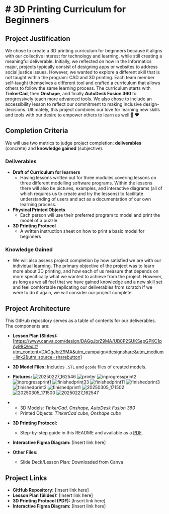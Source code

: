 # # 3D Printing Curriculum for Beginners

## Project Justification
We chose to create a 3D printing curriculum for beginners because it aligns with our collective interest for technology and learning, while still creating a meaningful deliverable. Initially, we reflected on how in the Informatics major, projects typically consist of designing apps or websites to address social justice issues. However, we wanted to explore a different skill that is not taught within the program: CAD and 3D printing.  Each team member self-taught themselves a different tool and crafted a curriculum that allows others to follow the same learning process. The curriculum starts with **TinkerCad**, then **Onshape**, and finally **AutoDesk Fusion 360** to progressively teach more advanced tools. We also chose to include an accessibility lesson to reflect our commitment to making inclusive design-decisions. Ultimately, this project combines our love for learning new skills and tools with our desire to empower others to learn as well!🙂 ♥️

## Completion Criteria
We will use two metrics to judge project completion: **deliverables** (concrete) and **knowledge gained** (subjective).

### Deliverables
- **Draft of Curriculum for learners**
  - Having lessons written out for three modules covering lessons on three different modelling software programs. Within the lessons there will also be pictures, examples, and interactive diagrams  (all of which requires us to create and try the lessons) to facilitate understanding of users and act as a documentation of our own learning process.
- **Physical Printed Objects**
  - Each person will use their preferred program to model and print the model of a puzzle
- **3D Printing Protocol**
  - A written instruction sheet on how to print a basic model for beginners

### Knowledge Gained
- We will also assess project completion by how satisfied we are with our individual learning. The primary objective of the project was to learn more about 3D printing, and how each of us measure that depends on more specifically what we wanted to achieve from the project. However, as long as we all feel that we have gained knowledge and a new skill set and feel comfortable replicating our deliverables from scratch if we were to do it again, we will consider our project complete.

## Project Architecture
This GitHub repository serves as a table of contents for our deliverables. The components are:

- **Lesson Plan (Slides):** [https://www.canva.com/design/DAGgJbrZ9MA/UB0P2SUKSepGPKC1pAy98Q/edit?utm_content=DAGgJbrZ9MA&utm_campaign=designshare&utm_medium=link2&utm_source=sharebutton]
- **3D Model Files:** Includes `.STL` and `gcode` files of created models.
- **Pictures:**
![20250227_162546](https://github.com/user-attachments/assets/ced6255a-dd66-414b-8f8c-17f99c752cc3)
![printer](https://github.com/user-attachments/assets/b8cb9eaf-7762-47bd-bbca-971615edecea)
![inprogressprint2](https://github.com/user-attachments/assets/8072160a-eb40-40e4-9604-4850bc69af3f)
![inprogressprint1](https://github.com/user-attachments/assets/26248fd0-d227-49fa-a578-fbc8a95d65de)
![finishedprint33](https://github.com/user-attachments/assets/6fe45e08-03fd-4381-89da-eef44f77ec85)
![finishedprint11](https://github.com/user-attachments/assets/b5b591b9-08ce-456a-a1c8-974d27060e79)
![finishedprint3](https://github.com/user-attachments/assets/83804c35-ed9b-47de-910d-4c29ddacd081)
![finishedprint2](https://github.com/user-attachments/assets/67fe35fe-9276-494b-8d99-00fad3063e0d)
![finishedprint1](https://github.com/user-attachments/assets/d349c0c3-5558-4b40-81f1-12aa34ad6e9b)
![20250305_171502](https://github.com/user-attachments/assets/58b81c11-69fa-4335-a38f-db51066ea1a9)
![20250305_171500](https://github.com/user-attachments/assets/9d7e74e4-5113-423c-8488-251f5aebe286)
![20250227_162547](https://github.com/user-attachments/assets/43606ddd-42b4-4d74-9a98-7e1144722f2a)

- 
  - 3D Models: *TinkerCad, Onshape, AutoDesk Fusion 360*
  - Printed Objects: *TinkerCad cube, Onshape cube*
- **3D Printing Protocol:** 
  - Step-by-step guide in this README and available as a [PDF](#).
- **Interactive Figma Diagram:** [Insert link here]
- **Other Files:** 
  - Slide Deck/Lesson Plan: Downloaded from Canva

## Project Links
- **GitHub Repository:** [Insert link here]
- **Lesson Plan (Slides):** [Insert link here]
- **3D Printing Protocol (PDF):** [Insert link here]
- **Interactive Figma Diagram:** [Insert link here]
